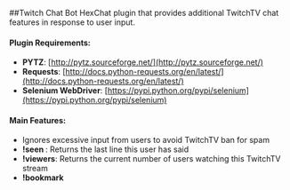 ##Twitch Chat Bot
HexChat plugin that provides additional TwitchTV chat features in response to user input.

#### Plugin Requirements:
* **PYTZ**:        [http://pytz.sourceforge.net/](http://pytz.sourceforge.net/)
* **Requests**:    [http://docs.python-requests.org/en/latest/](http://docs.python-requests.org/en/latest/)
* **Selenium WebDriver**: [https://pypi.python.org/pypi/selenium](https://pypi.python.org/pypi/selenium)

#### Main Features:
* Ignores excessive input from users to avoid TwitchTV ban for spam
* **!seen <user>**: Returns the last line this user has said
* **!viewers**: Returns the current number of users watching this TwitchTV stream
* **!bookmark <title>**: Automates creation of TwitchTV bookmark with given title
* **!wctime**: Returns the local time for the west coast of North America. (PST/PDT)
* **!jptime**: Returns the local time for Japan (JST)
